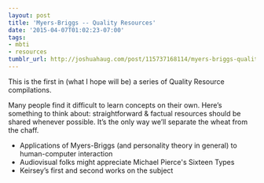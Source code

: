```yaml
---
layout: post
title: 'Myers-Briggs -- Quality Resources'
date: '2015-04-07T01:02:23-07:00'
tags:
- mbti
- resources
tumblr_url: http://joshuahaug.com/post/115737168114/myers-briggs-quality-resources
---
```

This is the first in (what I hope will be) a series of Quality Resource compilations.

Many people find it difficult to learn concepts on their own.  Here’s something to think about: straightforward & factual resources should be shared whenever possible.  It’s the only way we’ll separate the wheat from the chaff.

* Applications of Myers-Briggs (and personality theory in general) to human-computer interaction
* Audiovisual folks might appreciate Michael Pierce's Sixteen Types
* Keirsey’s first and second works on the subject
